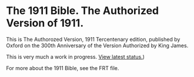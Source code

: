 # The 1911 Bible. The Authorized Version of 1911.
This is The Authorozed Version, 1911 Tercentenary edition, published by Oxford on the 300th Anniversary of the Version Authorized by King James.

This is very much a work in progress.  [View latest status.](https://github.com/cmahte/ENG-B-AV1911-pd-PSFM/wiki/AV1911-Status))

For more about the 1911 Bible, see the FRT file. 
